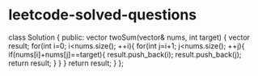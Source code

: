 # leetcode-solved-questions
class Solution {
public:
    vector<int> twoSum(vector<int>& nums, int target) {
        vector<int> result;
        for(int i=0; i<nums.size(); ++i){
            for(int j=i+1; j<nums.size(); ++j){
                if(nums[i]+nums[j]==target){
                    result.push_back(i);
                    result.push_back(j);
                    return result;
                }
            }
        }
        return result;
    }
};
